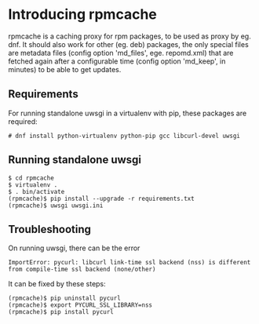 # Introducing rpmcache

rpmcache is a caching proxy for rpm packages, to be used as proxy by
eg. dnf. It should also work for other (eg. deb) packages, the only
special files are metadata files (config option 'md_files', ege.
repomd.xml) that are fetched again after a configurable time (config
option 'md_keep', in minutes) to be able to get updates.

## Requirements

For running standalone uwsgi in a virtualenv with pip, these packages
are required:

```
# dnf install python-virtualenv python-pip gcc libcurl-devel uwsgi
```

## Running standalone uwsgi

```
$ cd rpmcache
$ virtualenv .
$ . bin/activate
(rpmcache)$ pip install --upgrade -r requirements.txt
(rpmcache)$ uwsgi uwsgi.ini
```

## Troubleshooting

On running uwsgi, there can be the error

```
ImportError: pycurl: libcurl link-time ssl backend (nss) is different from compile-time ssl backend (none/other)
```

It can be fixed by these steps:

```
(rpmcache)$ pip uninstall pycurl
(rpmcache)$ export PYCURL_SSL_LIBRARY=nss
(rpmcache)$ pip install pycurl
```

